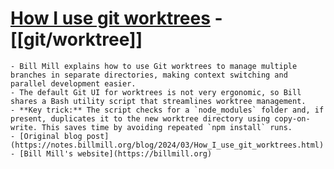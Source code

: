 # [How I use git worktrees](https://notes.billmill.org/blog/2024/03/How_I_use_git_worktrees.html) - [[git/worktree]]
	- Bill Mill explains how to use Git worktrees to manage multiple branches in separate directories, making context switching and parallel development easier.
	- The default Git UI for worktrees is not very ergonomic, so Bill shares a Bash utility script that streamlines worktree management.
	- **Key trick:** The script checks for a `node_modules` folder and, if present, duplicates it to the new worktree directory using copy-on-write. This saves time by avoiding repeated `npm install` runs.
	- [Original blog post](https://notes.billmill.org/blog/2024/03/How_I_use_git_worktrees.html)
	- [Bill Mill's website](https://billmill.org) 